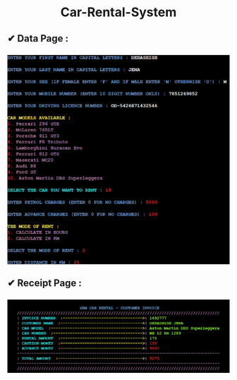 
<h1 align="center">
  Car-Rental-System
</h1><h2>
&#x2714; Data Page : <br><br>
<img src ="https://github.com/coder-ashish/Car-Rental-System/blob/main/Demo/Screenshot%202023-01-14%20211115.png"><br><br>
&#x2714; Receipt Page :<br><br>
<img src ="https://github.com/coder-ashish/Car-Rental-System/blob/main/Demo/Screenshot%202023-01-14%20211205.png"><br><br>
